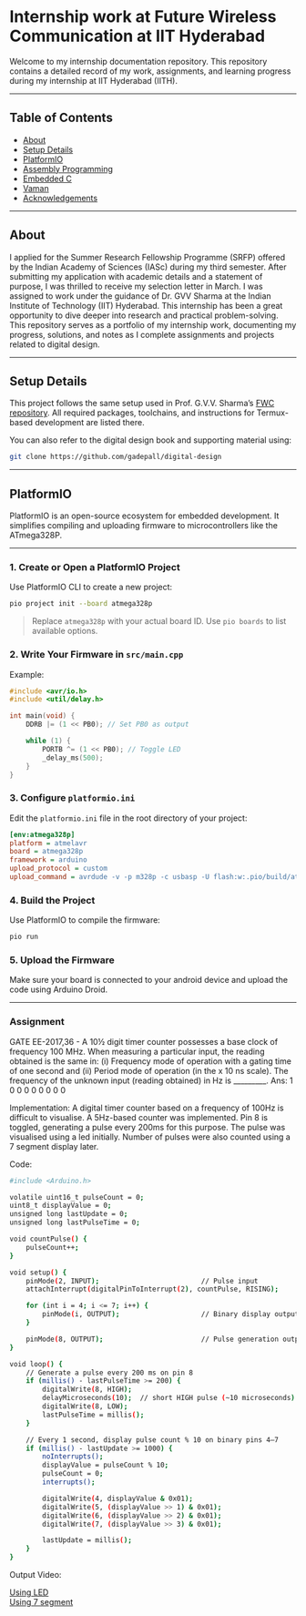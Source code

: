 # Internship work at Future Wireless Communication at IIT Hyderabad

Welcome to my internship documentation repository. This repository contains a detailed record of my work, assignments, and learning progress during my internship at IIT Hyderabad (IITH).

---

## Table of Contents

- [About](#about)
- [Setup Details](#setup-details)
- [PlatformIO](#platformio)
- [Assembly Programming](#assembly-programming)
- [Embedded C](#embedded-c)
- [Vaman](vaman)
- [Acknowledgements](#acknowledgements)

---

## About

I applied for the Summer Research Fellowship Programme (SRFP) offered by the Indian Academy of Sciences (IASc) during my third semester. After submitting my application with academic details and a statement of purpose, I was thrilled to receive my selection letter in March. I was assigned to work under the guidance of Dr. GVV Sharma at the Indian Institute of Technology (IIT) Hyderabad. This internship has been a great opportunity to dive deeper into research and practical problem-solving. This repository serves as a portfolio of my internship work, documenting my progress, solutions, and notes as I complete assignments and projects related to digital design.

---

## Setup Details

This project follows the same setup used in Prof. G.V.V. Sharma’s [FWC repository](https://github.com/gadepall/fwc-1?tab=readme-ov-file). All required packages, toolchains, and instructions for Termux-based development are listed there.

You can also refer to the digital design book and supporting material using:

```bash
git clone https://github.com/gadepall/digital-design
```
---

## PlatformIO

PlatformIO is an open-source ecosystem for embedded development. It simplifies compiling and uploading firmware to microcontrollers like the ATmega328P.

---

### 1. Create or Open a PlatformIO Project

Use PlatformIO CLI to create a new project:

```bash
pio project init --board atmega328p
```

> Replace `atmega328p` with your actual board ID. Use `pio boards` to list available options.


### 2. Write Your Firmware in `src/main.cpp`

Example:

```cpp
#include <avr/io.h>
#include <util/delay.h>

int main(void) {
    DDRB |= (1 << PB0); // Set PB0 as output

    while (1) {
        PORTB ^= (1 << PB0); // Toggle LED
        _delay_ms(500);
    }
}
```


### 3. Configure `platformio.ini`

Edit the `platformio.ini` file in the root directory of your project:

```ini
[env:atmega328p]
platform = atmelavr
board = atmega328p
framework = arduino
upload_protocol = custom
upload_command = avrdude -v -p m328p -c usbasp -U flash:w:.pio/build/atmega328p/firmware.hex:i
```


### 4. Build the Project

Use PlatformIO to compile the firmware:

```bash
pio run
```


### 5. Upload the Firmware

Make sure your board is connected to your android device and upload the code using Arduino Droid.

---
### Assignment
GATE EE-2017,36 - A 10½ digit timer counter possesses a base clock of frequency 100 MHz. When measuring a
particular input, the reading obtained is the same in: (i) Frequency mode of operation with a gating
time of one second and (ii) Period mode of operation (in the x 10 ns scale). The frequency of the
unknown input (reading obtained) in Hz is _________. 
Ans: 1 0 0 0 0 0 0 0 0

Implementation: A digital timer counter based on a frequency of 100Hz is difficult to visualise. A 5Hz-based counter was implemented. Pin 8 is toggled, generating a pulse every 200ms for this purpose. The pulse was visualised using a led initially. Number of pulses were also counted using a 7 segment display later.

Code:
```bash
#include <Arduino.h>

volatile uint16_t pulseCount = 0;
uint8_t displayValue = 0;
unsigned long lastUpdate = 0;
unsigned long lastPulseTime = 0;

void countPulse() {
    pulseCount++;
}

void setup() {
    pinMode(2, INPUT);                         // Pulse input
    attachInterrupt(digitalPinToInterrupt(2), countPulse, RISING);

    for (int i = 4; i <= 7; i++) {
        pinMode(i, OUTPUT);                    // Binary display output
    }

    pinMode(8, OUTPUT);                        // Pulse generation output
}

void loop() {
    // Generate a pulse every 200 ms on pin 8
    if (millis() - lastPulseTime >= 200) {
        digitalWrite(8, HIGH);
        delayMicroseconds(10);  // short HIGH pulse (~10 microseconds)
        digitalWrite(8, LOW);
        lastPulseTime = millis();
    }

    // Every 1 second, display pulse count % 10 on binary pins 4–7
    if (millis() - lastUpdate >= 1000) {
        noInterrupts();
        displayValue = pulseCount % 10;
        pulseCount = 0;
        interrupts();

        digitalWrite(4, displayValue & 0x01);
        digitalWrite(5, (displayValue >> 1) & 0x01);
        digitalWrite(6, (displayValue >> 2) & 0x01);
        digitalWrite(7, (displayValue >> 3) & 0x01);

        lastUpdate = millis();
    }
}

```
Output Video:

[Using LED](videos/video_1.mp4)  
[Using 7 segment](videos/video_2.mp4)

